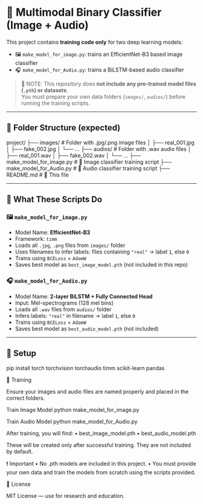 # 🧠 Multimodal Binary Classifier (Image + Audio)

This project contains **training code only** for two deep learning models:

- 🖼️ `make_model_for_image.py`: trains an EfficientNet-B3 based image classifier
- 🎧 `make_model_for_Audio.py`: trains a BiLSTM-based audio classifier

> 📌 NOTE: This repository does **not include any pre-trained model files (`.pth`) or datasets**.  
You must prepare your own data folders (`images/`, `audios/`) before running the training scripts.

---

## 📁 Folder Structure (expected)
project/
├── images/                       # Folder with .jpg/.png image files
│   ├── real_001.jpg
│   ├── fake_002.jpg
│   └── …
├── audios/                       # Folder with .wav audio files
│   ├── real_001.wav
│   ├── fake_002.wav
│   └── …
├── make_model_for_image.py      # 🔧 Image classifier training script
├── make_model_for_Audio.py      # 🔧 Audio classifier training script
├── README.md                    # 📄 This file


---

## 🧠 What These Scripts Do

### 🖼️ `make_model_for_image.py`
- Model Name: **EfficientNet-B3**
- Framework: `timm`
- Loads all `.jpg`, `.png` files from `images/` folder
- Uses filenames to infer labels: files containing `"real"` → label `1`, else `0`
- Trains using `BCELoss` + `AdamW`
- Saves best model as `best_image_model.pth` (not included in this repo)

### 🎧 `make_model_for_Audio.py`
- Model Name: **2-layer BiLSTM + Fully Connected Head**
- Input: Mel-spectrograms (128 mel bins)
- Loads all `.wav` files from `audios/` folder
- Infers labels: `"real"` in filename → label `1`, else `0`
- Trains using `BCELoss` + `AdamW`
- Saves best model as `best_audio_model.pth` (not included)

---

## 🔧 Setup

pip install torch torchvision torchaudio timm scikit-learn pandas


🚀 Training

Ensure your images and audio files are named properly and placed in the correct folders.

Train Image Model
python make_model_for_image.py

Train Audio Model
python make_model_for_Audio.py

After training, you will find:
	•	best_image_model.pth
	•	best_audio_model.pth

These will be created only after successful training.
They are not included by default.


❗ Important
	•	No .pth models are included in this project.
	•	You must provide your own data and train the models from scratch using the scripts provided.

📌 License

MIT License — use for research and education.
